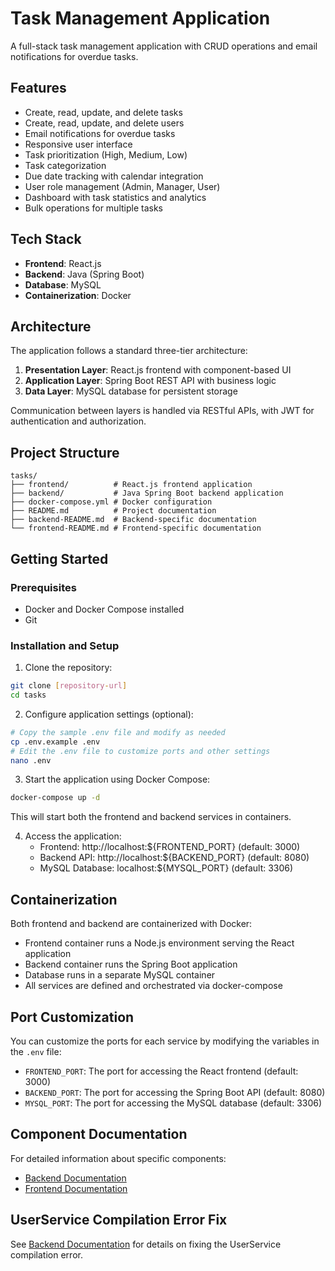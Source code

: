 # Task Management Application

A full-stack task management application with CRUD operations and email notifications for overdue tasks.

## Features

- Create, read, update, and delete tasks
- Create, read, update, and delete users
- Email notifications for overdue tasks
- Responsive user interface
- Task prioritization (High, Medium, Low)
- Task categorization
- Due date tracking with calendar integration
- User role management (Admin, Manager, User)
- Dashboard with task statistics and analytics
- Bulk operations for multiple tasks

## Tech Stack

- **Frontend**: React.js
- **Backend**: Java (Spring Boot)
- **Database**: MySQL
- **Containerization**: Docker

## Architecture

The application follows a standard three-tier architecture:

1. **Presentation Layer**: React.js frontend with component-based UI
2. **Application Layer**: Spring Boot REST API with business logic
3. **Data Layer**: MySQL database for persistent storage

Communication between layers is handled via RESTful APIs, with JWT for authentication and authorization.

## Project Structure

```
tasks/
├── frontend/          # React.js frontend application
├── backend/           # Java Spring Boot backend application
├── docker-compose.yml # Docker configuration
├── README.md          # Project documentation
├── backend-README.md  # Backend-specific documentation
└── frontend-README.md # Frontend-specific documentation
```

## Getting Started

### Prerequisites

- Docker and Docker Compose installed
- Git

### Installation and Setup

1. Clone the repository:
```bash
git clone [repository-url]
cd tasks
```

2. Configure application settings (optional):
```bash
# Copy the sample .env file and modify as needed
cp .env.example .env
# Edit the .env file to customize ports and other settings
nano .env
```

3. Start the application using Docker Compose:
```bash
docker-compose up -d
```
   This will start both the frontend and backend services in containers.

4. Access the application:
   - Frontend: http://localhost:${FRONTEND_PORT} (default: 3000)
   - Backend API: http://localhost:${BACKEND_PORT} (default: 8080)
   - MySQL Database: localhost:${MYSQL_PORT} (default: 3306)

## Containerization

Both frontend and backend are containerized with Docker:

- Frontend container runs a Node.js environment serving the React application
- Backend container runs the Spring Boot application
- Database runs in a separate MySQL container
- All services are defined and orchestrated via docker-compose

## Port Customization

You can customize the ports for each service by modifying the variables in the `.env` file:

- `FRONTEND_PORT`: The port for accessing the React frontend (default: 3000)
- `BACKEND_PORT`: The port for accessing the Spring Boot API (default: 8080)
- `MYSQL_PORT`: The port for accessing the MySQL database (default: 3306)

## Component Documentation

For detailed information about specific components:

- [Backend Documentation](backend-README.md)
- [Frontend Documentation](frontend-README.md)

## UserService Compilation Error Fix

See [Backend Documentation](backend-README.md) for details on fixing the UserService compilation error.